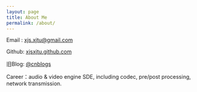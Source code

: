 ```yaml
---
layout: page
title: About Me
permalink: /about/
---
```

Email : [xjs.xjtu@gmail.com](xjs.xjtu@gmail.com)
 
Github: [xjsxjtu.github.com](https://github.com/xjsXjtu)

旧Blog: [@cnblogs](http://www.cnblogs.com/xjsxjtu/)

Career：audio & video engine SDE, including codec, pre/post processing, network transmission.



